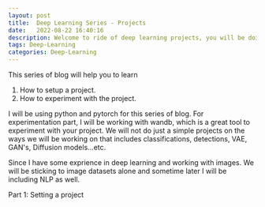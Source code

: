 ```yaml
---
layout: post
title:  Deep Learning Series - Projects
date:   2022-08-22 16:40:16
description: Welcome to ride of deep learning projects, you will be doing, setting up project, experimenting it.
tags: Deep-Learning
categories: Deep-Learning
---
```



This series of blog will help you to learn 
1. How to setup a project.
2. How to experiment with the project.

I will be using python and pytorch for this series of blog. For experimentation part, I will be working with wandb, which is a great tool to experiment with your project. We will not do just a simple projects on the ways we will be working on that includes classifications, detections, VAE, GAN's, Diffusion models...etc. 

Since I have some exprience in deep learning and working with images. We will be sticking to image datasets alone and sometime later I will be including NLP as well.

Part 1: Setting a project